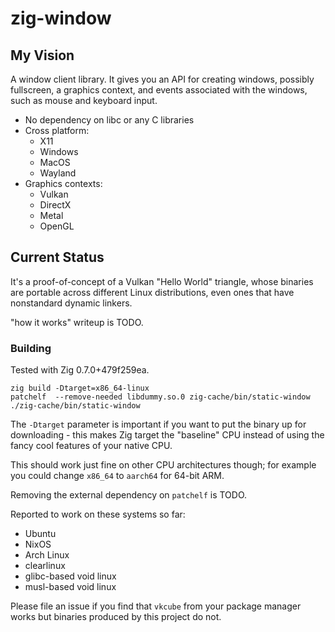# zig-window

## My Vision

A window client library. It gives you an API for creating windows, possibly
fullscreen, a graphics context, and events associated with the windows, such
as mouse and keyboard input.

 * No dependency on libc or any C libraries
 * Cross platform:
   * X11
   * Windows
   * MacOS
   * Wayland
 * Graphics contexts:
   * Vulkan
   * DirectX
   * Metal
   * OpenGL

## Current Status

It's a proof-of-concept of a Vulkan "Hello World" triangle, whose binaries
are portable across different Linux distributions, even ones that have
nonstandard dynamic linkers.

"how it works" writeup is TODO.

### Building

Tested with Zig 0.7.0+479f259ea.

```
zig build -Dtarget=x86_64-linux
patchelf  --remove-needed libdummy.so.0 zig-cache/bin/static-window
./zig-cache/bin/static-window
```

The `-Dtarget` parameter is important if you want to put the binary up for
downloading - this makes Zig target the "baseline" CPU instead of using
the fancy cool features of your native CPU.

This should work just fine on other CPU architectures though; for example you
could change `x86_64` to `aarch64` for 64-bit ARM.

Removing the external dependency on `patchelf` is TODO.

Reported to work on these systems so far:

 * Ubuntu
 * NixOS
 * Arch Linux
 * clearlinux
 * glibc-based void linux
 * musl-based void linux

Please file an issue if you find that `vkcube` from your package manager works
but binaries produced by this project do not.
